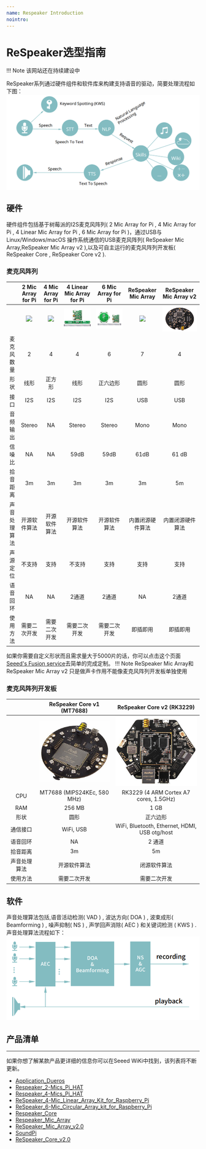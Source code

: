 ```yaml
---
name: Respeaker Introduction
nointro:
---
```

# ReSpeaker选型指南
!!! Note
    该网站还在持续建设中

ReSpeaker系列通过硬件组件和软件库来构建支持语音的驱动，简要处理流程如下图：
![](https://raw.githubusercontent.com/respeaker/respeaker.github.io/mkdocs/docs/assets/images/vui.png)

## 硬件

硬件组件包括基于树莓派的I2S麦克风阵列( 2 Mic Array for Pi , 4 Mic Array for Pi , 4 Linear Mic Array for Pi , 6 Mic Array for Pi )，通过USB与 Linux/Windows/macOS 操作系统通信的USB麦克风阵列( ReSpeaker Mic Array,ReSpeaker Mic Array v2 ),以及可自主运行的麦克风阵列开发板( ReSpeaker Core , ReSpeaker Core v2 ).
### 麦克风阵列

|              | 2 Mic Array for Pi | 4 Mic Array for Pi | 4 Linear Mic Array for Pi | 6 Mic Array for Pi | ReSpeaker Mic Array       | ReSpeaker Mic Array v2    |
|:------------:|:------------------:|:------------------:|:-------------------------:|:------------------:|:-------------------------:|:-------------------------:|
||![](https://github.com/SeeedDocument/MIC_HATv1.0_for_raspberrypi/blob/master/img/2mics-zero-high-res.jpg?raw=true)|![](https://github.com/SeeedDocument/ReSpeaker-4-Mic-Array-for-Raspberry-Pi/blob/master/img/overview.jpg?raw=true)|![enter image description here](https://github.com/SeeedDocument/ReSpeaker_4-Mics_Linear_Array_Kit/raw/master/img/main_wiki.jpg)|![enter image description here](https://github.com/SeeedDocument/ReSpeaker_6-Mics_Circular_Array_kit_for_Raspberry_Pi/raw/master/img/IMG_6051.jpg)|![](https://github.com/SeeedDocument/ReSpeaker_Mic_Array/raw/master/img/respeaker_mic_array.jpeg)|![](https://raw.githubusercontent.com/SeeedDocument/ReSpeaker_cn/master/img/ReSpeaker_Mic_Array_v2.png)|
|  麦克风数量   |          2         |          4         |             4             |          6         | 7                         | 4                         |
|     形状     |       线形       |       正方形       |           线形          |       正六边形      | 圆形                  | 圆形                  |
|   接口       |         I2S        |         I2S        |            I2S            |         I2S        | USB                       | USB                       |
|  音频输出     |       Stereo       |         NA         |           Stereo          |       Stereo       | Mono                      | Mono                      |
|   信噪比      |       NA           |         NA         |   59dB                   |59dB                 |       61dB                |           61 dB           |
|   拾音距离    |         3m         |         3m         |          3m              |         3m          |             3m            |           5m              |
|声音处理算法   |   开源软件算法       |  开源软件算法      |          开源软件算法      |  开源软件算法        | 内置闭源硬件算法           | 内置闭源硬件算法            |
|  声源定位    |    不支持            |  支持             |       不支持               |        支持         |      支持                 |         支持               |
|  语音回环    |         NA          |       NA           |             2通道         |         2通道       |           NA              |          2通道            |
|  使用方法    |   需要二次开发       |  需要二次开发       |       需要二次开发        |        需要二次开发   |      即插即用             |         即插即用           |

如果你需要自定义形状而且需求量大于5000片的话，你可以点击这个页面[Seeed's Fusion service](https://www.seeedstudio.com/fusion.html)去简单的完成定制。
!!! Note
    ReSpeaker Mic Array和ReSpeaker Mic Array v2 只是做声卡作用不能像麦克风阵列开发板单独使用
### 麦克风阵列开发板

|             | ReSpeaker Core v1 (MT7688)  | ReSpeaker Core v2 (RK3229)                    | 
|:-------------:|:-----------------------------:|:-----------------------------------------------:|
||![](https://raw.githubusercontent.com/SeeedDocument/ReSpeaker_cn/master/img/ReSpeaker_Core_v1.png)|![enter image description here](https://raw.githubusercontent.com/SeeedDocument/ReSpeaker_cn/master/img/ReSpeaker_Core_v2.png)|
| CPU         | MT7688 (MIPS24KEc, 580 MHz) | RK3229 (4 ARM Cortex A7 cores, 1.5GHz)        |
| RAM         | 256 MB                      | 1 GB                                          |
| 形状      | 圆形                    | 正六边形                                      |
| 通信接口  | WiFi, USB             | WiFi, Bluetooth, Ethernet, HDMI, USB otg/host |
| 语音回环   | NA                     | 2 通道                                   |
|   拾音距离    |         3m         |          5m         |
| 声音处理算法  |   开源软件算法         |  闭源软件算法                           |
|  使用方法    |   需要二次开发       |  需要二次开发       |

## 软件

声音处理算法包括,语音活动检测( VAD ) , 波达方向( DOA ) , 波束成形( Beamforming ) , 噪声抑制( NS ) , 声学回声消除( AEC ) 和关键词检测 ( KWS ) .声音处理算法流程如下：
![](https://raw.githubusercontent.com/respeaker/respeaker.github.io/mkdocs/docs/assets/images/mic_array.png)


## 产品清单
---
如果你想了解某款产品更详细的信息你可以在Seeed WiKi中找到，该列表将不断更新。

* [Application_Dueros]()
* [Respeaker_2-Mics_Pi_HAT](https://wiki.seeedstudio.com/cn/Respeaker_2-Mics_Pi_HAT)
* [Respeaker_4-Mics_Pi_HAT](https://wiki.seeedstudio.com/cn/Respeaker_4-Mics_Pi_HAT)
* [ReSpeaker_4-Mic_Linear_Array_Kit_for_Raspberry_Pi](https://wiki.seeedstudio.com/cn/ReSpeaker_4-Mic_Linear_Array_Kit_for_Raspberry_Pi)
* [ReSpeaker_6-Mic_Circular_Array_kit_for_Raspberry_Pi](https://wiki.seeedstudio.com/cn/ReSpeaker_6-Mic_Circular_Array_kit_for_Raspberry_Pi)
* [Respeaker_Core](http://wiki.seeedstudio.com/cn/Respeaker_Core/)
* [Respeaker_Mic_Array](http://wiki.seeedstudio.com/cn/Respeaker_Mic_Array/)
* [ReSpeaker_Mic_Array_v2.0](http://wiki.seeedstudio.com/cn/ReSpeaker_Mic_Array_v2.0/)
* [SoundPi](http://wiki.seeedstudio.com/cn/SoundPi)
* [ReSpeaker_Core_v2.0](http://wiki.seeedstudio.com/cn/ReSpeaker_Core_v2.0/)
